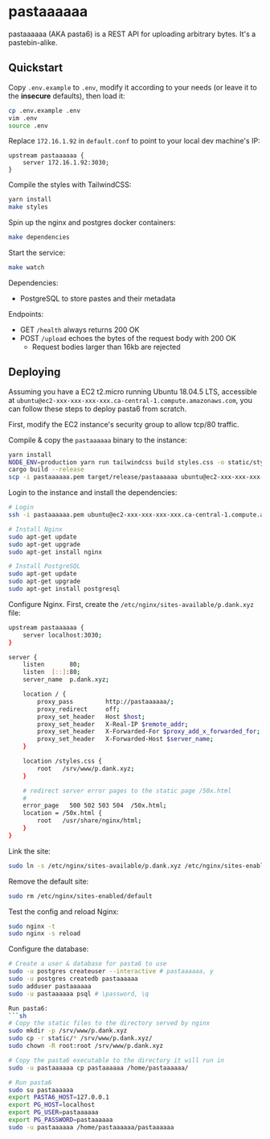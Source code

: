 # pastaaaaaa

pastaaaaaa (AKA pasta6) is a REST API for uploading arbitrary bytes.
It's a pastebin-alike.

## Quickstart

Copy `.env.example` to `.env`, modify it according to your needs (or leave it to
the **insecure** defaults), then load it:
```sh
cp .env.example .env
vim .env
source .env
```

Replace `172.16.1.92` in `default.conf` to point to your local dev machine's IP:
```
upstream pastaaaaaa {
    server 172.16.1.92:3030;
}
```

Compile the styles with TailwindCSS:
```sh
yarn install
make styles
```

Spin up the nginx and postgres docker containers:
```sh
make dependencies
```

Start the service:
```sh
make watch
```

Dependencies:
* PostgreSQL to store pastes and their metadata

Endpoints:
* GET `/health` always returns 200 OK
* POST `/upload` echoes the bytes of the request body with 200 OK
  * Request bodies larger than 16kb are rejected

## Deploying

Assuming you have a EC2 t2.micro running Ubuntu 18.04.5 LTS, accessible at
`ubuntu@ec2-xxx-xxx-xxx-xxx.ca-central-1.compute.amazonaws.com`, you can follow
these steps to deploy pasta6 from scratch.

First, modify the EC2 instance's security group to allow tcp/80 traffic.

Compile & copy the `pastaaaaaa` binary to the instance:
```sh
yarn install
NODE_ENV=production yarn run tailwindcss build styles.css -o static/styles.css
cargo build --release
scp -i pastaaaaaa.pem target/release/pastaaaaaa ubuntu@ec2-xxx-xxx-xxx-xxx.ca-central-1.compute.amazonaws.com:
```

Login to the instance and install the dependencies:
```sh
# Login
ssh -i pastaaaaaa.pem ubuntu@ec2-xxx-xxx-xxx-xxx.ca-central-1.compute.amazonaws.com

# Install Nginx
sudo apt-get update
sudo apt-get upgrade
sudo apt-get install nginx

# Install PostgreSQL
sudo apt-get update
sudo apt-get upgrade
sudo apt-get install postgresql
```

Configure Nginx.
First, create the `/etc/nginx/sites-available/p.dank.xyz` file:
```sh
upstream pastaaaaaa {
    server localhost:3030;
}

server {
    listen       80;
    listen  [::]:80;
    server_name  p.dank.xyz;

    location / {
        proxy_pass         http://pastaaaaaa/;
        proxy_redirect     off;
        proxy_set_header   Host $host;
        proxy_set_header   X-Real-IP $remote_addr;
        proxy_set_header   X-Forwarded-For $proxy_add_x_forwarded_for;
        proxy_set_header   X-Forwarded-Host $server_name;
    }

    location /styles.css {
        root   /srv/www/p.dank.xyz;
    }

    # redirect server error pages to the static page /50x.html
    #
    error_page   500 502 503 504  /50x.html;
    location = /50x.html {
        root   /usr/share/nginx/html;
    }
}
```
Link the site:
```sh
sudo ln -s /etc/nginx/sites-available/p.dank.xyz /etc/nginx/sites-enabled/
```
Remove the default site:
```sh
sudo rm /etc/nginx/sites-enabled/default
```
Test the config and reload Nginx:
```sh
sudo nginx -t
sudo nginx -s reload
```

Configure the database:
```sh
# Create a user & database for pasta6 to use
sudo -u postgres createuser --interactive # pastaaaaaa, y
sudo -u postgres createdb pastaaaaaa
sudo adduser pastaaaaaa
sudo -u pastaaaaaa psql # \password, \q

Run pasta6:
```sh
# Copy the static files to the directory served by nginx
sudo mkdir -p /srv/www/p.dank.xyz
sudo cp -r static/* /srv/www/p.dank.xyz/
sudo chown -R root:root /srv/www/p.dank.xyz

# Copy the pasta6 executable to the directory it will run in
sudo -u pastaaaaaa cp pastaaaaaa /home/pastaaaaaa/

# Run pasta6
sudo su pastaaaaaa
export PASTA6_HOST=127.0.0.1
export PG_HOST=localhost
export PG_USER=pastaaaaaa
export PG_PASSWORD=pastaaaaaa
sudo -u pastaaaaaa /home/pastaaaaaa/pastaaaaaa
```
